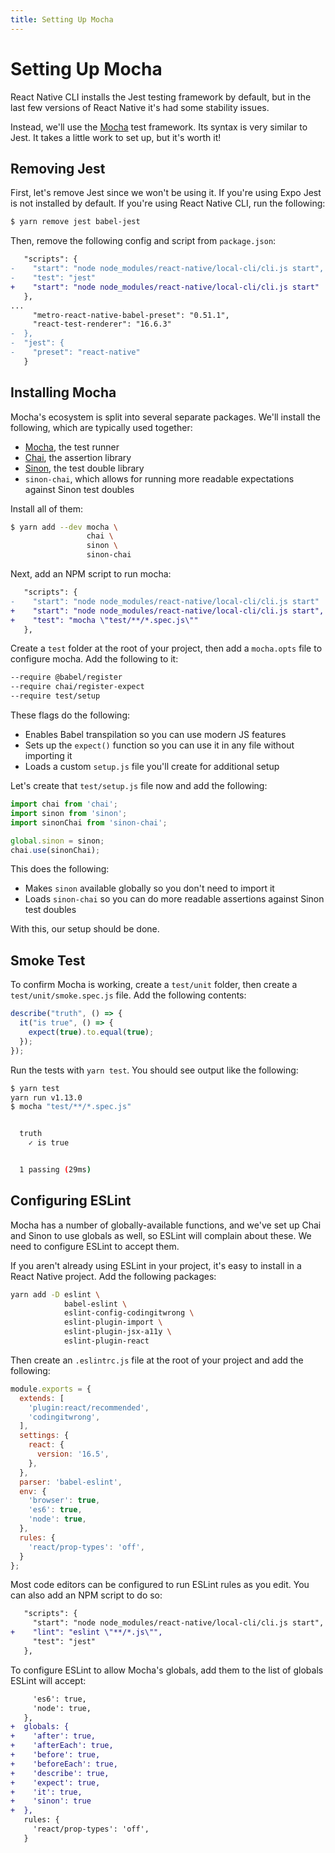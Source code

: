 ```yaml
---
title: Setting Up Mocha
---
```


# Setting Up Mocha

React Native CLI installs the Jest testing framework by default, but in the last few versions of React Native it's had some stability issues.

Instead, we'll use the [Mocha][mocha] test framework. Its syntax is very similar to Jest. It takes a little work to set up, but it's worth it!

## Removing Jest

First, let's remove Jest since we won't be using it. If you're using Expo Jest is not installed by default. If you're using React Native CLI, run the following:

```sh
$ yarn remove jest babel-jest
```

Then, remove the following config and script from `package.json`:

```diff
   "scripts": {
-    "start": "node node_modules/react-native/local-cli/cli.js start",
-    "test": "jest"
+    "start": "node node_modules/react-native/local-cli/cli.js start"
   },
...
     "metro-react-native-babel-preset": "0.51.1",
     "react-test-renderer": "16.6.3"
-  },
-  "jest": {
-    "preset": "react-native"
   }
```

## Installing Mocha

Mocha's ecosystem is split into several separate packages. We'll install the following, which are typically used together:

- [Mocha][mocha], the test runner
- [Chai][chai], the assertion library
- [Sinon][sinon], the test double library
- `sinon-chai`, which allows for running more readable expectations against Sinon test doubles

Install all of them:

```sh
$ yarn add --dev mocha \
                 chai \
                 sinon \
                 sinon-chai
```

Next, add an NPM script to run mocha:

```diff
   "scripts": {
-    "start": "node node_modules/react-native/local-cli/cli.js start"
+    "start": "node node_modules/react-native/local-cli/cli.js start",
+    "test": "mocha \"test/**/*.spec.js\""
   },
```

Create a `test` folder at the root of your project, then add a `mocha.opts` file to configure mocha. Add the following to it:

```sh
--require @babel/register
--require chai/register-expect
--require test/setup
```

These flags do the following:

- Enables Babel transpilation so you can use modern JS features
- Sets up the `expect()` function so you can use it in any file without importing it
- Loads a custom `setup.js` file you'll create for additional setup

Let's create that `test/setup.js` file now and add the following:

```js
import chai from 'chai';
import sinon from 'sinon';
import sinonChai from 'sinon-chai';

global.sinon = sinon;
chai.use(sinonChai);
```

This does the following:

- Makes `sinon` available globally so you don't need to import it
- Loads `sinon-chai` so you can do more readable assertions against Sinon test doubles

With this, our setup should be done.

## Smoke Test

To confirm Mocha is working, create a `test/unit` folder, then create a `test/unit/smoke.spec.js` file. Add the following contents:

```javascript
describe("truth", () => {
  it("is true", () => {
    expect(true).to.equal(true);
  });
});
```

Run the tests with `yarn test`. You should see output like the following:

```bash
$ yarn test
yarn run v1.13.0
$ mocha "test/**/*.spec.js"


  truth
    ✓ is true


  1 passing (29ms)
```

## Configuring ESLint

Mocha has a number of globally-available functions, and we've set up Chai and Sinon to use globals as well, so ESLint will complain about these. We need to configure ESLint to accept them.

If you aren't already using ESLint in your project, it's easy to install in a React Native project. Add the following packages:

```sh
yarn add -D eslint \
            babel-eslint \
            eslint-config-codingitwrong \
            eslint-plugin-import \
            eslint-plugin-jsx-a11y \
            eslint-plugin-react
```

Then create an `.eslintrc.js` file at the root of your project and add the following:

```js
module.exports = {
  extends: [
    'plugin:react/recommended',
    'codingitwrong',
  ],
  settings: {
    react: {
      version: '16.5',
    },
  },
  parser: 'babel-eslint',
  env: {
    'browser': true,
    'es6': true,
    'node': true,
  },
  rules: {
    'react/prop-types': 'off',
  }
};
```

Most code editors can be configured to run ESLint rules as you edit. You can also add an NPM script to do so:

```diff
   "scripts": {
     "start": "node node_modules/react-native/local-cli/cli.js start",
+    "lint": "eslint \"**/*.js\"",
     "test": "jest"
   },
```

To configure ESLint to allow Mocha's globals, add them to the list of globals ESLint will accept:

```diff
     'es6': true,
     'node': true,
   },
+  globals: {
+    'after': true,
+    'afterEach': true,
+    'before': true,
+    'beforeEach': true,
+    'describe': true,
+    'expect': true,
+    'it': true,
+    'sinon': true
+  },
   rules: {
     'react/prop-types': 'off',
   }
```

[mocha]: https://mochajs.org/#table-of-contents
[chai]: https://www.chaijs.com/guide/
[sinon]: https://sinonjs.org/#get-started
